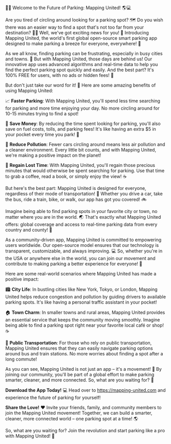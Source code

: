 🚨💥 Welcome to the Future of Parking: Mapping United! 🌎💻

Are you tired of circling around looking for a parking spot? 🗺️ Do you wish there was an easier way to find a spot that's not too far from your destination? 🏃‍♀️ Well, we've got exciting news for you! 🤩 Introducing Mapping United, the world's first global open-source smart parking app designed to make parking a breeze for everyone, everywhere! 🌟

As we all know, finding parking can be frustrating, especially in busy cities and towns. 🚗 But with Mapping United, those days are behind us! Our innovative app uses advanced algorithms and real-time data to help you find the perfect parking spot quickly and easily. And the best part? It's 100% FREE for users, with no ads or hidden fees! 💸

But don't just take our word for it! 🤔 Here are some amazing benefits of using Mapping United:

📈 **Faster Parking**: With Mapping United, you'll spend less time searching for parking and more time enjoying your day. No more circling around for 10-15 minutes trying to find a spot!

💸 **Save Money**: By reducing the time spent looking for parking, you'll also save on fuel costs, tolls, and parking fees! It's like having an extra $5 in your pocket every time you park! 🤑

🌿 **Reduce Pollution**: Fewer cars circling around means less air pollution and a cleaner environment. Every little bit counts, and with Mapping United, we're making a positive impact on the planet!

💪 **Regain Lost Time**: With Mapping United, you'll regain those precious minutes that would otherwise be spent searching for parking. Use that time to grab a coffee, read a book, or simply enjoy the view! ☕️

But here's the best part: Mapping United is designed for everyone, regardless of their mode of transportation! 🚌 Whether you drive a car, take the bus, ride a train, bike, or walk, our app has got you covered! 🚲

Imagine being able to find parking spots in your favorite city or town, no matter where you are in the world. 🌏 That's exactly what Mapping United offers: global coverage and access to real-time parking data from every country and county! 🌈

As a community-driven app, Mapping United is committed to empowering users worldwide. Our open-source model ensures that our technology is transparent, customizable, and always improving. 💻 So, whether you're in the USA or anywhere else in the world, you can join our movement and contribute to making parking a better experience for everyone! 🌟

Here are some real-world scenarios where Mapping United has made a positive impact:

🏙️ **City Life**: In bustling cities like New York, Tokyo, or London, Mapping United helps reduce congestion and pollution by guiding drivers to available parking spots. It's like having a personal traffic assistant in your pocket!

🏠 **Town Charm**: In smaller towns and rural areas, Mapping United provides an essential service that keeps the community moving smoothly. Imagine being able to find a parking spot right near your favorite local café or shop! ☕️

🚂 **Public Transportation**: For those who rely on public transportation, Mapping United ensures that they can easily navigate parking options around bus and train stations. No more worries about finding a spot after a long commute!

As you can see, Mapping United is not just an app – it's a movement! 🌟 By joining our community, you'll be part of a global effort to make parking smarter, cleaner, and more connected. So, what are you waiting for? 🤔

**Download the App Today!** 💻 Head over to https://mapping-united.com and experience the future of parking for yourself!

**Share the Love!** ❤️ Invite your friends, family, and community members to join the Mapping United movement! Together, we can build a smarter, cleaner, more connected world – one parking spot at a time! 🌎

So, what are you waiting for? Join the revolution and start parking like a pro with Mapping United! 🚀